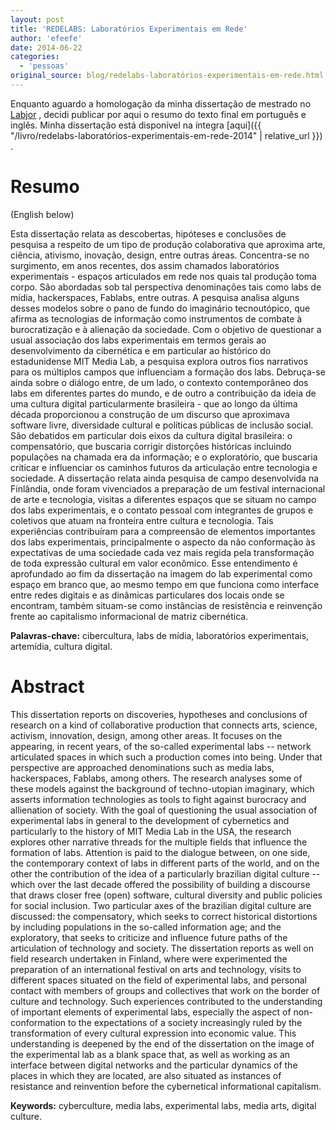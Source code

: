 ```yaml
---
layout: post
title: 'REDELABS: Laboratórios Experimentais em Rede'
author: 'efeefe'
date: 2014-06-22
categories:
  - 'pessoas'
original_source: blog/redelabs-laboratórios-experimentais-em-rede.html
---
```


Enquanto aguardo a homologação da minha dissertação de mestrado no [Labjor](http://labjor.unicamp.br/) , decidi publicar por aqui o resumo do texto final em português e inglês. Minha dissertação está disponível na íntegra [aqui]({{ "/livro/redelabs-laboratórios-experimentais-em-rede-2014" \| relative_url }}) .

# Resumo

(English below)

Esta dissertação relata as descobertas, hipóteses e conclusões de pesquisa a respeito de um tipo de produção colaborativa que aproxima arte, ciência, ativismo, inovação, design, entre outras áreas. Concentra-se no surgimento, em anos recentes, dos assim chamados laboratórios experimentais - espaços articulados em rede nos quais tal produção toma corpo. São abordadas sob tal perspectiva denominações tais como labs de mídia, hackerspaces, Fablabs, entre outras. A pesquisa analisa alguns desses modelos sobre o pano de fundo do imaginário tecnoutópico, que afirma as tecnologias de informação como instrumentos de combate à burocratização e à alienação da sociedade. Com o objetivo de questionar a usual associação dos labs experimentais em termos gerais ao desenvolvimento da cibernética e em particular ao histórico do estadunidense MIT Media Lab, a pesquisa explora outros fios narrativos para os múltiplos campos que influenciam a formação dos labs. Debruça-se ainda sobre o diálogo entre, de um lado, o contexto contemporâneo dos labs em diferentes partes do mundo, e de outro a contribuição da ideia de uma cultura digital particularmente brasileira - que ao longo da última década proporcionou a construção de um discurso que aproximava software livre, diversidade cultural e políticas públicas de inclusão social. São debatidos em particular dois eixos da cultura digital brasileira: o compensatório, que buscaria corrigir distorções históricas incluindo populações na chamada era da informação; e o exploratório, que buscaria criticar e influenciar os caminhos futuros da articulação entre tecnologia e sociedade. A dissertação relata ainda pesquisa de campo desenvolvida na Finlândia, onde foram vivenciados a preparação de um festival internacional de arte e tecnologia, visitas a diferentes espaços que se situam no campo dos labs experimentais, e o contato pessoal com integrantes de grupos e coletivos que atuam na fronteira entre cultura e tecnologia. Tais experiências contribuíram para a compreensão de elementos importantes dos labs experimentais, principalmente o aspecto da não conformação às expectativas de uma sociedade cada vez mais regida pela transformação de toda expressão cultural em valor econômico. Esse entendimento é aprofundado ao fim da dissertação na imagem do lab experimental como espaço em branco que, ao mesmo tempo em que funciona como interface entre redes digitais e as dinâmicas particulares dos locais onde se encontram, também situam-se como instâncias de resistência e reinvenção frente ao capitalismo informacional de matriz cibernética.

**Palavras-chave:** cibercultura, labs de mídia, laboratórios experimentais, artemídia, cultura digital.

# Abstract

This dissertation reports on discoveries, hypotheses and conclusions of research on a kind of collaborative production that connects arts, science, activism, innovation, design, among other areas. It focuses on the appearing, in recent years, of the so-called experimental labs -- network articulated spaces in which such a production comes into being. Under that perspective are approached denominations such as media labs, hackerspaces, Fablabs, among others. The research analyses some of these models against the background of techno-utopian imaginary, which asserts information technologies as tools to fight against burocracy and allienation of society. With the goal of questioning the usual association of experimental labs in general to the development of cybernetics and particularly to the history of MIT Media Lab in the USA, the research explores other narrative threads for the multiple fields that influence the formation of labs. Attention is paid to the dialogue between, on one side, the contemporary context of labs in different parts of the world, and on the other the contribution of the idea of a particularly brazilian digital culture -- which over the last decade offered the possibility of building a discourse that draws closer free (open) software, cultural diversity and public policies for social inclusion. Two particular axes of the brazilian digital culture are discussed: the compensatory, which seeks to correct historical distortions by including populations in the so-called information age; and the exploratory, that seeks to criticize and influence future paths of the articulation of technology and society. The dissertation reports as well on field research undertaken in Finland, where were experimented the preparation of an international festival on arts and technology, visits to different spaces situated on the field of experimental labs, and personal contact with members of groups and collectives that work on the border of culture and technology. Such experiences contributed to the understanding of important elements of experimental labs, especially the aspect of non-conformation to the expectations of a society increasingly ruled by the transformation of every cultural expression into economic value. This understanding is deepened by the end of the dissertation on the image of the experimental lab as a blank space that, as well as working as an interface between digital networks and the particular dynamics of the places in which they are located, are also situated as instances of resistance and reinvention before the cybernetical informational capitalism.

**Keywords:** cyberculture, media labs, experimental labs, media arts, digital culture.

